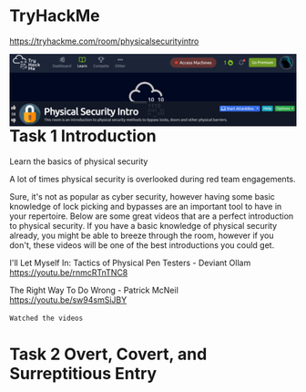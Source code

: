 # TryHackMe
  https://tryhackme.com/room/physicalsecurityintro
  
<img src="Physical_Security.png"
     alt="Physical_Security_icon"
     style="float: left; margin-right: 10px;" />
        
# Task 1  Introduction

Learn the basics of physical security

﻿A lot of times physical security is overlooked during red team engagements.
 
Sure, it's not as popular as cyber security, however having some basic knowledge of
lock picking and bypasses are an important tool to have in your repertoire.
Below are some great videos that are a perfect introduction to physical security. 
If you have a basic knowledge of physical security already, you might be able to 
breeze through the room, however if you don't, these videos will be one of the best
introductions you could get.

I'll Let Myself In: Tactics of Physical Pen Testers - Deviant Ollam
  https://youtu.be/rnmcRTnTNC8
  
The Right Way To Do Wrong - Patrick McNeil
  https://youtu.be/sw94smSiJBY
  
  `Watched the videos`
  
# Task 2  Overt, Covert, and Surreptitious Entry


    
